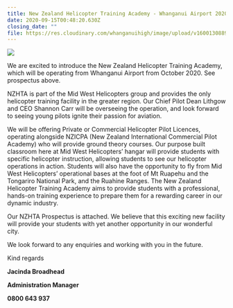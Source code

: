 ```yaml
---
title: New Zealand Helicopter Training Academy - Whanganui Airport 2020
date: 2020-09-15T00:48:20.630Z
closing_date: ""
file: https://res.cloudinary.com/whanganuihigh/image/upload/v1600130889/Careers%20and%20Vocational/15.09.2020_-_NZHTA_Prospectus.pdf
---
```

![](https://res.cloudinary.com/whanganuihigh/image/upload/v1600130887/Careers%20and%20Vocational/15.09.2020_-_Midwest_Helicopters.png)

We are excited to introduce the New Zealand Helicopter Training Academy, which will be operating from Whanganui Airport from October 2020. See prospectus above.

NZHTA is part of the Mid West Helicopters group and provides the only helicopter training facility in the greater region. Our Chief Pilot Dean Lithgow and CEO Shannon Carr will be overseeing the operation, and look forward to seeing young pilots ignite their passion for aviation.

We will be offering Private or Commercial Helicopter Pilot Licences, operating alongside NZICPA (New Zealand International Commercial Pilot Academy) who will provide ground theory courses. Our purpose built classroom here at Mid West Helicopters’ hangar will provide students with specific helicopter instruction, allowing students to see our helicopter operations in action. Students will also have the opportunity to fly from Mid West Helicopters’ operational bases at the foot of Mt Ruapehu and the Tongariro National Park, and the Ruahine Ranges. The New Zealand Helicopter Training Academy aims to provide students with a professional, hands-on training experience to prepare them for a rewarding career in our dynamic industry.

Our NZHTA Prospectus is attached. We believe that this exciting new facility will provide your students with yet another opportunity in our wonderful city.

We look forward to any enquiries and working with you in the future.

Kind regards

**Jacinda Broadhead**

**Administration Manager**

**0800 643 937**